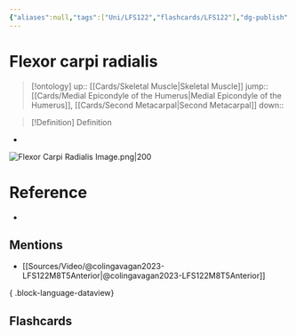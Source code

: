 ```yaml
---
{"aliases":null,"tags":["Uni/LFS122","flashcards/LFS122"],"dg-publish":true,"permalink":"/cards/flexor-carpi-radialis/","dgPassFrontmatter":true}
---
```


# Flexor carpi radialis

> [!ontology]
> up:: [[Cards/Skeletal Muscle\|Skeletal Muscle]]
> jump:: [[Cards/Medial Epicondyle of the Humerus\|Medial Epicondyle of the Humerus]], [[Cards/Second Metacarpal\|Second Metacarpal]]
> down:: 

> [!Definition] Definition
> 

- 

![Flexor Carpi Radialis Image.png|200](/img/user/Extras/Images/Flexor%20Carpi%20Radialis%20Image.png)
# Reference
- 

## Mentions
- [[Sources/Video/@colingavagan2023-LFS122M8T5Anterior\|@colingavagan2023-LFS122M8T5Anterior]]

{ .block-language-dataview}

## Flashcards

